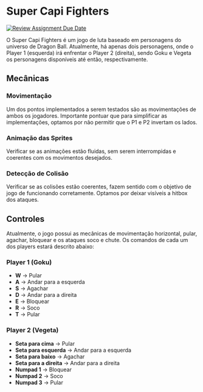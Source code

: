 # Super Capi Fighters

[![Review Assignment Due Date](https://classroom.github.com/assets/deadline-readme-button-24ddc0f5d75046c5622901739e7c5dd533143b0c8e959d652212380cedb1ea36.svg)](https://classroom.github.com/a/4inYwXkF)

O Super Capi Fighters é um jogo de luta baseado em personagens do universo de Dragon Ball. Atualmente, há apenas dois personagens, onde o Player 1 (esquerda) irá enfrentar o Player 2 (direita), sendo Goku e Vegeta os personagens disponíveis até então, respectivamente.

## Mecânicas

### Movimentação

Um dos pontos implementados a serem testados são as movimentações de ambos os jogadores. Importante pontuar que para simplificar as implementações, optamos por não permitir que o P1 e P2 invertam os lados.

### Animação das Sprites

Verificar se as animações estão fluidas, sem serem interrompidas e coerentes com os movimentos desejados.

### Detecção de Colisão

Verificar se as colisões estão coerentes, fazem sentido com o objetivo de jogo de funcionando corretamente. Optamos por deixar visíveis a hitbox dos ataques.

## Controles

Atualmente, o jogo possui as mecânicas de movimentação horizontal, pular, agachar, bloquear e os ataques soco e chute. Os comandos de cada um dos players estará descrito abaixo:

### Player 1 (Goku)

- **W** → Pular
- **A** → Andar para a esquerda
- **S** → Agachar
- **D** → Andar para a direita
- **E** → Bloquear
- **R** → Soco
- **T** → Pular

### Player 2 (Vegeta)

- **Seta para cima** → Pular
- **Seta para esquerda** → Andar para a esquerda
- **Seta para baixo** → Agachar
- **Seta para a direita** → Andar para a direita
- **Numpad 1** → Bloquear
- **Numpad 2** → Soco
- **Numpad 3** → Pular
